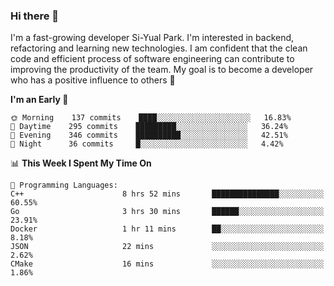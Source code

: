 ### Hi there 👋


I'm a fast-growing developer Si-Yual Park. I'm interested in backend, refactoring and learning new technologies. I am confident that the clean code and efficient process of software engineering can contribute to improving the productivity of the team. My goal is to become a developer who has a positive influence to others 🔭

<!--START_SECTION:waka-->
**I'm an Early 🐤** 

```text
🌞 Morning    137 commits    ████░░░░░░░░░░░░░░░░░░░░░   16.83% 
🌆 Daytime    295 commits    █████████░░░░░░░░░░░░░░░░   36.24% 
🌃 Evening    346 commits    ██████████░░░░░░░░░░░░░░░   42.51% 
🌙 Night      36 commits     █░░░░░░░░░░░░░░░░░░░░░░░░   4.42%

```


📊 **This Week I Spent My Time On** 

```text
💬 Programming Languages: 
C++                      8 hrs 52 mins       ███████████████░░░░░░░░░░   60.55% 
Go                       3 hrs 30 mins       ██████░░░░░░░░░░░░░░░░░░░   23.91% 
Docker                   1 hr 11 mins        ██░░░░░░░░░░░░░░░░░░░░░░░   8.18% 
JSON                     22 mins             ░░░░░░░░░░░░░░░░░░░░░░░░░   2.62% 
CMake                    16 mins             ░░░░░░░░░░░░░░░░░░░░░░░░░   1.86%

```


<!--END_SECTION:waka-->

